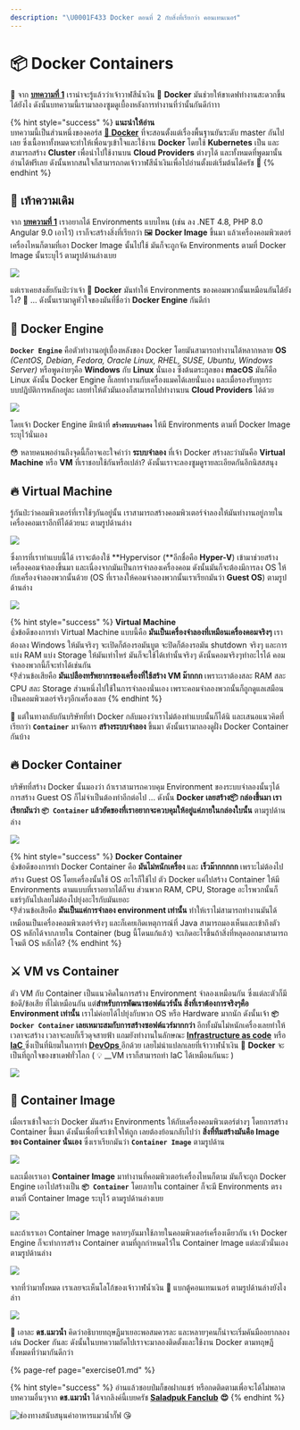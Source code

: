 ```yaml
---
description: "\U0001F433 Docker ตอนที่ 2 กับสิ่งที่เรียกว่า คอนเทนเนอร์"
---
```


# 📦 Docker Containers

🤠 จาก [**บทความที่ 1**](https://www.saladpuk.com/basic/docker-1) เราน่าจะรู้แล้วว่าเจ้าวาฬสีน้ำเงิน 🐳 **Docker** มันช่วยให้ขาเดฟทำงานสะดวกขึ้นได้ยังไง ดังนั้นบทความนี้เรามาลองซูมดูเบื้องหลังการทำงานที่ว่านั้นกันดีก่าาา

{% hint style="success" %}
**แนะนำให้อ่าน**  
บทความนี้เป็นส่วนหนึ่งของคอร์ส [🐳 **Docker**](https://www.saladpuk.com/basic/docker-1) ที่จะสอนตั้งแต่เรื่องพื้นฐานยันระดับ master กันไปเลย ซึ่งเนื้อหาทั้งหมดจะทำให้เพื่อนๆเข้าใจและใช้งาน **Docker** โดยใช้ **Kubernetes** เป็น และสามารถสร้าง **Cluster** เพื่อนำไปใช้งานบน **Cloud Providers** ต่างๆได้ และทั้งหมดที่พูดมานั้นอ่านได้ฟรีเลย ดังนั้นหากสนใจก็สามารถกดเจ้าวาฬสีน้ำเงินเพื่อไปอ่านตั้งแต่เริ่มต้นได้ครัช 🤠
{% endhint %}

## 🚨 เท้าความเดิม

จาก [**บทความที่ 1**](https://www.saladpuk.com/basic/docker-1) เราอยากได้ Environments แบบไหน \(เช่น ลง .NET 4.8, PHP 8.0 Angular 9.0 เอาไว้\) เราก็จะสร้างสิ่งที่เรียกว่า 🖼️ **Docker Image** ขึ้นมา แล้วเครื่องคอมพิวเตอร์เครื่องไหนก็ตามที่เอา Docker Image นั้นไปใช้ มันก็จะถูกจัด Environments ตามที่ Docker Image นั้นระบุไว้ ตามรูปด้านล่างเบย

![](../../.gitbook/assets/image%20%281125%29.png)

แต่เราเคยสงสัยกันป่ะว่าเจ้า 🐳 **Docker** มันทำให้ Environments ของคอมพวกนั้นเหมือนกันได้ยังไง? 🤔 ... ดังนั้นเรามาดูหัวใจของมันที่ชื่อว่า **Docker Engine** กันดีก่า

## 💝 Docker Engine

**`Docker Engine`** คือตัวทำงานอยู่เบื้องหลังของ Docker โดยมันสามารถทำงานได้หลากหลาย **OS** _\(CentOS, Debian, Fedora, Oracle Linux, RHEL, SUSE, Ubuntu, Windows Server\)_ หรือพูดง่ายๆคือ **Windows** กับ **Linux** นั่นเอง ซึ่งต้นตระกูลของ **macOS** มันก็คือ Linux ดังนั้น Docker Engine ก็เลยทำงานกับเครื่องแมคได้เลยนั่นเอง และเมื่อรองรับทุกระบบปฎิบัติการหลักอยู่ละ เลยทำให้ตัวมันเองก็สามารถไปทำงานบน **Cloud Providers** ได้ด้วย

![](../../.gitbook/assets/image%20%281128%29.png)

โดยเจ้า Docker Engine มีหน้าที่ **`สร้างระบบจำลอง`** ให้มี Environments ตามที่ Docker Image ระบุไว้นั่นเอง

😳 หลายคนพออ่านถึงจุดนี้ก็อาจเอะใจคำว่า **ระบบจำลอง** ที่เจ้า Docker สร้างละว่ามันคือ **Virtual Machine** หรือ **VM** ที่เราชอบใช้กันหรือเปล่า? ดังนั้นเราจะลองซูมดูรายละเอียดกันอีกนิสสสนุง

## 🔥 Virtual Machine

รู้กันป่ะว่าคอมพิวเตอร์ที่เราใช้ๆกันอยู่นั้น เราสามารถสร้างคอมพิวเตอร์จำลองให้มันทำงานอยู่ภายในเครื่องคอมเราอีกทีได้ด้วยนะ ตามรูปด้านล่าง

![](../../.gitbook/assets/image%20%281120%29.png)

ซึ่งการที่เราทำแบบนี้ได้ เราจะต้องใช้ **Hypervisor \(**อีกชื่อคือ **Hyper-V**\) เข้ามาช่วยสร้างเครื่องคอมจำลองขึ้นมา และเนื่องจากมันเป็นการจำลองเครื่องคอม ดังนั้นมันก็จะต้องมีการลง OS ให้กับเครื่องจำลองพวกนั้นด้วย \(OS ที่เราลงให้คอมจำลองพวกนั้นเราเรียกมันว่า **Guest OS**\) ตามรูปด้านล่าง

![](../../.gitbook/assets/image%20%281127%29.png)

{% hint style="success" %}
**Virtual Machine**  
👍ข้อดีของการทำ Virtual Machine แบบนี้คือ **มันเป็นเครื่องจำลองที่เหมือนเครื่องคอมจริงๆ** เราต้องลง Windows ให้มันจริงๆ จะเปิดก็ต้องรอมันบูต จะปิดก็ต้องรอมัน shutdown จริงๆ และการแบ่ง RAM แบ่ง Storage ให้มันเท่าไหร่ มันก็จะใช้ได้เท่านั้นจริงๆ ดังนั้นคอมจริงๆทำอะไรได้ คอมจำลองพวกนี้ก็จะทำได้เช่นกัน  
👎ส่วนข้อเสียคือ **มันเปลืองทรัพยากรของเครื่องที่ใช้สร้าง VM ม๊ากกก** เพราะเราต้องสละ RAM สละ CPU สละ Storage ส่วนหนึ่งไปใช้ในการจำลองนั่นเอง เพราะคอมจำลองพวกนั้นก็ถูกดูแลเสมือนเป็นคอมพิวเตอร์จริงๆอีกเครื่องเลย
{% endhint %}

🤠 แต่ในทางกลับกันบริษัทที่ทำ Docker กลับมองว่าเราไม่ต้องทำแบบนั้นก็ได้นิ และเสนอแนวคิดที่เรียกว่า **`Container`** มาจัดการ **สร้างระบบจำลอง** ขึ้นมา ดังนั้นเรามาลองดูฝั่ง Docker Container กันบ้าง

## 🔥 Docker Container

บริษัทที่สร้าง Docker นั้นมองว่า ถ้าเราสามารถควบคุม Environment ของระบบจำลองนั้นๆได้ การสร้าง Guest OS ก็ไม่จำเป็นต้องทำอีกต่อไป ... ดังนั้น **Docker เลยสร้าง📦 กล่องขึ้นมา เราเรียกมันว่า `📦 Container` แล้วยัดของที่เราอยากจะควบคุมให้อยู่แค่ภายในกล่องใบนั้น** ตามรูปด้านล่าง

![](../../.gitbook/assets/image%20%281124%29.png)

{% hint style="success" %}
**Docker Container**  
👍ข้อดีของการทำ Docker Container คือ **มันไม่หนักเครื่อง** และ **เร็วม๊ากกกกก** เพราะไม่ต้องไปสร้าง Guest OS โดยเครื่องนั้นใช้ OS อะไรก็ใช้ไป ตัว Docker แค่ไปสร้าง Container ให้มี Environments ตามแบบที่เราอยากได้ก็จบ ส่วนพวก RAM, CPU, Storage อะไรพวกนั้นก็แชร์ๆกันไปเลยไม่ต้องไปยุ่งอะไรกับมันเยอะ  
👎ส่วนข้อเสียคือ **มันเป็นแค่การจำลอง environment เท่านั้น** ทำให้เราไม่สามารถทำงานมันได้เหมือนเป็นเครื่องคอมพิวเตอร์จริงๆ และก็เคยเกิดเหตุการณ์ที่ Java สามารถมองเห็นและเข้าถึงตัว OS หลักได้จากภายใน Container \(bug นี้โดนแก้แล้ว\) จะเกิดอะไรขึ้นถ้าสิ่งที่หลุดออกมาสามารถโจมตี OS หลักได้?
{% endhint %}

## ⚔️ VM vs Container

ตัว VM กับ Container เป็นแนวคิดในการสร้าง Environment จำลองเหมือนกัน ซึ่งแต่ละตัวก็มี ข้อดี/ข้อเสีย ที่ไม่เหมือนกัน แต่**สำหรับการพัฒนาซอฟต์แวร์นั้น สิ่งที่เราต้องการจริงๆคือ Environment เท่านั้น** เราไม่ค่อยได้ไปยุ่งกับพวก OS หรือ Hardware มากนัก ดังนั้นเจ้า **`📦 Docker Container` เลยเหมาะสมกับการสร้างซอฟต์แวร์มากกว่า** อีกทั้งมันไม่หนักเครื่องเลยทำให้ เวลาจะสร้าง เวลาจะลบก็เร็วดุจสายฟ้า แถมยังทำงานในลักษณะ [**Infrastructure as code**](https://www.saladpuk.com/basic/devops#infrastructure-as-code-iac) หรือ [**IaC** ](https://www.saladpuk.com/basic/devops#infrastructure-as-code-iac)ซึ่งเป็นที่นิยมในการทำ [**DevOps** ](https://www.saladpuk.com/basic/devops)อีกด้วย เลยไม่น่าแปลกเลยที่เจ้าวาฬน้ำเงิน 🐳 **Docker** จะเป็นที่ถูกใจของขาเดฟทั่วโลก \( 💡 __VM เราก็สามารถทำ IaC ได้เหมือนกันนะ \)

![](../../.gitbook/assets/image%20%281126%29.png)

## 🐳 Container Image

เมื่อเราเข้าใจละว่า Docker มันสร้าง Environments ให้กับเครื่องคอมพิวเตอร์ต่างๆ โดยการสร้าง Container ขึ้นมา ดังนั้นเพื่อที่จะเข้าใจให้ถูก เลยต้องย้อนกลับไปว่า **สิ่งที่ทีมสร้างมันคือ Image ของ Container นั่นเอง** ซึ่งเราเรียกมันว่า **`Container Image`** ตามรูปด้าน

![](../../.gitbook/assets/image%20%281122%29.png)

และเมื่อเราเอา **Container Image** มาทำงานที่คอมพิวเตอร์เครื่องไหนก็ตาม มันก็จะถูก Docker Engine เอาไปสร้างเป็น **`📦 Container`** โดยภายใน container ก็จะมี Environments ตรงตามที่ Container Image ระบุไว้ ตามรูปด้านล่างเบย

![](../../.gitbook/assets/image%20%281123%29.png)

และถ้าเราเอา Container Image หลายๆอันมาใช้ภายในคอมพิวเตอร์เครื่องเดียวกัน เจ้า Docker Engine ก็จะทำการสร้าง Container ตามที่ถูกกำหนดไว้ใน Container Image แต่ละตัวนั่นเอง ตามรูปด้านล่าง

![](../../.gitbook/assets/image%20%281121%29.png)

จากที่ว่ามาทั้งหมด เราเลยจะเห็นโลโก้ของเจ้าวาฬน้ำเงิน 🐳 แบกตู้คอนเทนเนอร์ ตามรูปด้านล่างยังไงล่าา

![](../../.gitbook/assets/image%20%281129%29.png)

🤠 เอาละ **ดช.แมวน้ำ** คิดว่าอธิบายทฤษฎีมาเยอะพอสมควรละ และหลายๆคนก็น่าจะเริ่มคันมืออยากลองเล่น Docker กันละ ดังนั้นในบทความถัดไปเราจะมาลองติดตั้งและใช้งาน Docker ตามทฤษฎีทั้งหมดที่ว่ามากันดีกว่า

{% page-ref page="exercise01.md" %}

{% hint style="success" %}
อ่านแล้วชอบป๋มก็ขอฝากแชร์ หรือกดติดตามเพื่อจะได้ไม่พลาดบทความอื่นๆจาก **ดช.แมวน้ำ** ได้จากลิงค์นี้เบยครัช [**Saladpuk Fanclub**](https://www.facebook.com/mr.saladpuk/?modal=admin_todo_tour) **😍**
{% endhint %}

![&#xE0A;&#xE48;&#xE2D;&#xE07;&#xE17;&#xE32;&#xE07;&#xE2A;&#xE19;&#xE31;&#xE1A;&#xE2A;&#xE19;&#xE38;&#xE19;&#xE04;&#xE48;&#xE32;&#xE2D;&#xE32;&#xE2B;&#xE32;&#xE23;&#xE41;&#xE21;&#xE27;&#xE19;&#xE49;&#xE33;&#xE01;&#xE31;&#xE4A;&#xE1F; &#x1F618;](../../.gitbook/assets/promptpay.png)


